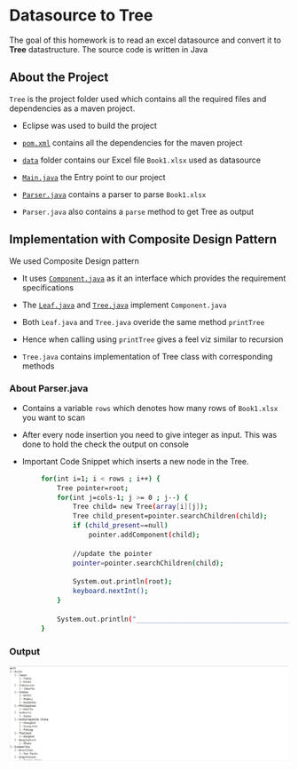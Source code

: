 # Datasource to Tree

The goal of this homework is to read an excel datasource and convert it to **Tree** datastructure.
The source code is written in Java 

## About the Project
`Tree` is the project folder used which contains all the required files and dependencies as a maven project.
- Eclipse was used to build the project


- [`pom.xml`](./Tree/pom.xml) contains all the dependencies for the maven project
- [`data`](./Tree/data) folder contains our Excel file `Book1.xlsx` used as datasource
- [`Main.java`](./Tree/src/main/java/utils/Main.java) the Entry point to our project
- [`Parser.java`](./Tree/src/main/java/utils/Parser.java) contains a parser to parse  `Book1.xlsx` 
- `Parser.java` also contains a `parse` method to get Tree as output

## Implementation with Composite Design Pattern
We used Composite Design pattern

- It uses [`Component.java`](./Tree/src/main/java/utils/Component.java) as it an interface which provides the requirement specifications
- The [`Leaf.java`](./Tree/src/main/java/utils/Leaf.java) and [`Tree.java`](./Tree/src/main/java/utils/Tree.java) implement `Component.java`
- Both `Leaf.java` and `Tree.java` overide the same method `printTree`
- Hence when calling using `printTree` gives a feel viz similar to recursion

- `Tree.java` contains implementation of Tree class with corresponding methods

### About Parser.java

- Contains a variable `rows` which denotes how many rows of `Book1.xlsx` you want to scan
- After every node insertion you need to give integer as input. This was done to hold the check the output on console

- Important Code Snippet which inserts a new node in the Tree.

```bash
        for(int i=1; i < rows ; i++) { 
        	Tree pointer=root;
        	for(int j=cols-1; j >= 0 ; j--) {
        		Tree child= new Tree(array[i][j]);
        		Tree child_present=pointer.searchChildren(child);
        		if (child_present==null)
        			pointer.addComponent(child);
        		
        		//update the pointer
        		pointer=pointer.searchChildren(child);
        		
        		System.out.println(root);
                keyboard.nextInt();
            }

        	System.out.println("_____________________________________________");
        }

```

### Output
![Output](./Tree/Output.jpg)
